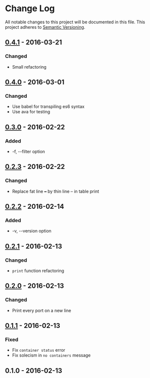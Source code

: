 # Change Log
All notable changes to this project will be documented in this file.
This project adheres to [Semantic Versioning](http://semver.org/).

## [0.4.1] - 2016-03-21
### Changed
- Small refactoring

## [0.4.0] - 2016-03-01
### Changed
- Use babel for transpiling es6 syntax
- Use ava for testing

## [0.3.0] - 2016-02-22
### Added
- -f, --filter option

## [0.2.3] - 2016-02-22
### Changed
- Replace fat line `━` by thin line `─` in table print

## [0.2.2] - 2016-02-14
### Added
- -v, --version option

## [0.2.1] - 2016-02-13
### Changed
- `print` function refactoring

## [0.2.0] - 2016-02-13
### Changed
- Print every port on a new line

## [0.1.1] - 2016-02-13
### Fixed
- Fix `container status` error
- Fix solecism in `no containers` message

## 0.1.0 - 2016-02-13

[0.4.1]: https://github.com/sadorlovsky/dockerps/compare/v0.4.0...v0.4.1
[0.4.0]: https://github.com/sadorlovsky/dockerps/compare/v0.3.0...v0.4.0
[0.3.0]: https://github.com/sadorlovsky/dockerps/compare/v0.2.3...v0.3.0
[0.2.3]: https://github.com/sadorlovsky/dockerps/compare/v0.2.2...v0.2.3
[0.2.2]: https://github.com/sadorlovsky/dockerps/compare/v0.2.1...v0.2.2
[0.2.1]: https://github.com/sadorlovsky/dockerps/compare/v0.2.0...v0.2.1
[0.2.0]: https://github.com/sadorlovsky/dockerps/compare/v0.1.1...v0.2.0
[0.1.1]: https://github.com/sadorlovsky/dockerps/compare/v0.1.0...v0.1.1
